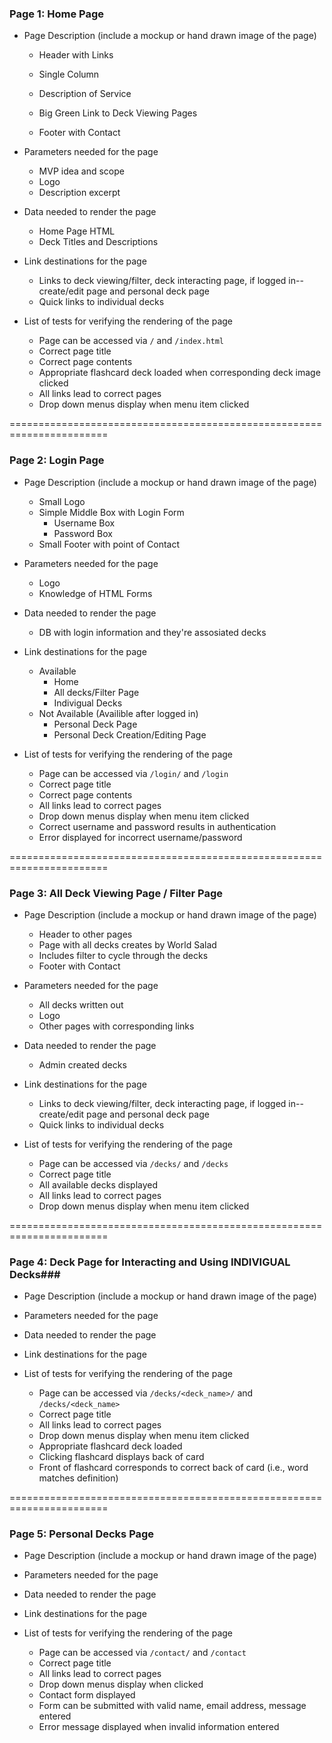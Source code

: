 ### Page 1: Home Page ###
* Page Description (include a mockup or hand drawn image of the page)
    * Header with Links
    * Single Column
    * Description of Service
    * Big Green Link to Deck Viewing Pages
    * Footer with Contact

        <!-- <img src="images/homepage.jpg" alt="Home Page Screenshot" style="float: left; margin-right: 10px;" /> -->

* Parameters needed for the page

    * MVP idea and scope
    * Logo
    * Description excerpt

* Data needed to render the page

    * Home Page HTML
    * Deck Titles and Descriptions

* Link destinations for the page

    * Links to deck viewing/filter, deck interacting page, if logged in--create/edit page and personal deck page
    * Quick links to individual decks

* List of tests for verifying the rendering of the page

    * Page can be accessed via `/` and `/index.html`
    * Correct page title
    * Correct page contents
    * Appropriate flashcard deck loaded when corresponding deck image clicked
    * All links lead to correct pages
    * Drop down menus display when menu item clicked


=======================================================================


### Page 2: Login Page ###
* Page Description (include a mockup or hand drawn image of the page)
    * Small Logo
    * Simple Middle Box with Login Form
        * Username Box
        * Password Box
    * Small Footer with point of Contact
* Parameters needed for the page
    * Logo
    * Knowledge of HTML Forms
* Data needed to render the page
    * DB with login information and they're assosiated decks
* Link destinations for the page
    * Available
        * Home
        * All decks/Filter Page
        * Indivigual Decks
    * Not Available (Availible after logged in)
        * Personal Deck Page
        * Personal Deck Creation/Editing Page

* List of tests for verifying the rendering of the page
    * Page can be accessed via `/login/` and `/login`
    * Correct page title
    * Correct page contents
    * All links lead to correct pages
    * Drop down menus display when menu item clicked
    * Correct username and password results in authentication
    * Error displayed for incorrect username/password


=======================================================================


### Page 3: All Deck Viewing Page / Filter Page ###
* Page Description (include a mockup or hand drawn image of the page)
    * Header to other pages
    * Page with all decks creates by World Salad
    * Includes filter to cycle through the decks
    * Footer with Contact

* Parameters needed for the page
    * All decks written out
    * Logo
    * Other pages with corresponding links
* Data needed to render the page
    * Admin created decks
* Link destinations for the page
    * Links to deck viewing/filter, deck interacting page, if logged in--create/edit page and personal deck page
    * Quick links to individual decks


* List of tests for verifying the rendering of the page
    * Page can be accessed via `/decks/` and `/decks`
    * Correct page title
    * All available decks displayed
    * All links lead to correct pages
    * Drop down menus display when menu item clicked

=======================================================================


### Page 4: Deck Page for Interacting and Using INDIVIGUAL Decks###
* Page Description (include a mockup or hand drawn image of the page)
* Parameters needed for the page
* Data needed to render the page
* Link destinations for the page

* List of tests for verifying the rendering of the page

    * Page can be accessed via `/decks/<deck_name>/` and `/decks/<deck_name>`
    * Correct page title
    * All links lead to correct pages
    * Drop down menus display when menu item clicked
    * Appropriate flashcard deck loaded
    * Clicking flashcard displays back of card
    * Front of flashcard corresponds to correct back of card (i.e., word matches definition)



=======================================================================




### Page 5: Personal Decks Page ###
* Page Description (include a mockup or hand drawn image of the page)
* Parameters needed for the page
* Data needed to render the page
* Link destinations for the page

* List of tests for verifying the rendering of the page
    * Page can be accessed via `/contact/` and `/contact`
    * Correct page title
    * All links lead to correct pages
    * Drop down menus display when clicked
    * Contact form displayed
    * Form can be submitted with valid name, email address, message entered
    * Error message displayed when invalid information entered
 
